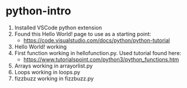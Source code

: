# python-intro

1. Installed VSCode python extension
2. Found this Hello World! page to use as a starting point:
   - https://code.visualstudio.com/docs/python/python-tutorial
3. Hello World! working
4. First function working in hellofunction.py. Used tutorial found here:
   - https://www.tutorialspoint.com/python3/python_functions.htm
5. Arrays working in arrayorlist.py
6. Loops working in loops.py
7. fizzbuzz working in fizzbuzz.py
